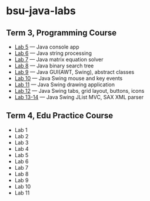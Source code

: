 # bsu-java-labs

## Term 3, Programming Course
- [Lab 5](https://github.com/YuleCat/bsu-java-labs/tree/master/Term%203%2C%20Programming/lab_5) — Java console app
- [Lab 6](https://github.com/YuleCat/bsu-java-labs/tree/master/Term%203%2C%20Programming/lab_6) — Java string processing
- [Lab 7](https://github.com/YuleCat/bsu-java-labs/tree/master/Term%203%2C%20Programming/lab_7) — Java matrix equation solver
- [Lab 8](https://github.com/YuleCat/bsu-java-labs/tree/master/Term%203%2C%20Programming/lab_8) — Java binary search tree
- [Lab 9](https://github.com/YuleCat/bsu-java-labs/tree/master/Term%203%2C%20Programming/lab_9) — Java GUI(AWT, Swing), abstract classes
- [Lab 10](https://github.com/YuleCat/bsu-java-labs/tree/master/Term%203%2C%20Programming/lab_10) — Java Swing mouse and key events
- [Lab 11](https://github.com/YuleCat/bsu-java-labs/tree/master/Term%203%2C%20Programming/lab_11) — Java Swing drawing application
- [Lab 12](https://github.com/YuleCat/bsu-java-labs/tree/master/Term%203%2C%20Programming/lab_12) — Java Swing tabs, grid layout, buttons, icons
- [Lab 13-14](https://github.com/YuleCat/bsu-java-labs/tree/master/Term%203%2C%20Programming/lab_13) — Java Swing JList MVC, SAX XML parser

## Term 4, Edu Practice Course
- Lab 1
- Lab 2
- Lab 3
- Lab 4
- Lab 5
- Lab 6
- Lab 7
- Lab 8
- Lab 9
- Lab 10
- Lab 11
